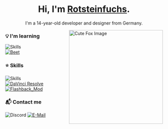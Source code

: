 <h1 align="center">Hi, I'm <a href="https://rotsteinfuchs.github.io/">Rotsteinfuchs</a>.</h1>
<p align="center">I'm a 14-year-old developer and designer from Germany.</p>

<img src="https://minecraft.wiki/images/Fox_Faceplant.gif" alt="Cute Fox Image" width="300" height="300" align="right" />

### 💡 I'm learning

![Skills](https://skillicons.dev/icons?i=nextjs,react,tailwind&perline=10)  
[![Beet](https://img.shields.io/badge/Beet-B70C38?style=for-the-badge)](https://github.com/mcbeet/beet)

### ⭐️ Skills

![Skills](https://skillicons.dev/icons?i=linux,windows,bash,css,js,html,php,py,java,arduino,codepen,git,github,vscode,md,figma,svg&perline=10)  
[![DaVinci Resolve](https://img.shields.io/badge/DaVinci_Resolve-233A51?style=for-the-badge&logo=davinciresolve&logoColor=white)](https://www.blackmagicdesign.com/products/davinciresolve)
[![Flashback_Mod](https://img.shields.io/badge/Flashback_Mod-FAFAFA?style=for-the-badge)](https://modrinth.com/mod/flashback)

### 📬 Contact me

![Discord](https://img.shields.io/badge/Discord:-@Rotsteinfuchs-5865F2?style=for-the-badge&logo=discord&logoColor=white)
[![E-Mail](https://img.shields.io/badge/E--Mail:-rotsteinfuchs@gmail.com-F2A60C?style=for-the-badge&logo=gmail&logoColor=white)](mailto:rotsteinfuchs@gmail.com)
